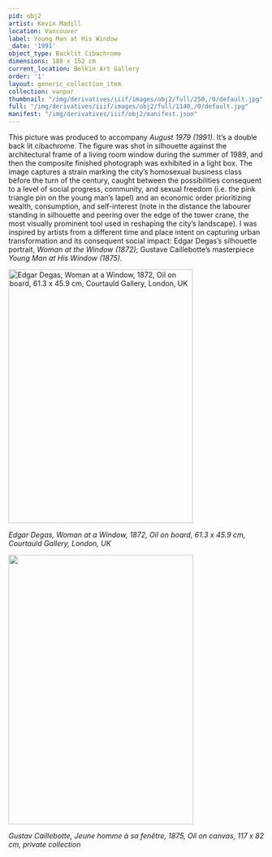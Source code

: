 ```yaml
---
pid: obj2
artist: Kevin Madill
location: Vancouver
label: Young Man at His Window
_date: '1991'
object_type: Backlit Cibachrome
dimensions: 188 x 152 cm
current_location: Belkin Art Gallery
order: '1'
layout: generic_collection_item
collection: vanpor
thumbnail: "/img/derivatives/iiif/images/obj2/full/250,/0/default.jpg"
full: "/img/derivatives/iiif/images/obj2/full/1140,/0/default.jpg"
manifest: "/img/derivatives/iiif/obj2/manifest.json"
---
```


This picture was produced to accompany *August 1979 (1991)*. It’s a double back lit cibachrome. The figure was shot in silhouette against the architectural frame of a living room window during the summer of 1989, and then the composite finished photograph was exhibited in a light box. The image captures a strain marking the city’s homosexual business class before the turn of the century, caught between the possibilities consequent to a level of social progress, community, and sexual freedom (i.e. the pink triangle pin on the young man’s lapel) and an economic order prioritizing wealth, consumption, and self-interest (note in the distance the labourer standing in silhouette and peering over the edge of the tower crane, the most visually prominent tool used in reshaping the city’s landscape). I was inspired by artists from a different time and place intent on capturing urban transformation and its consequent social impact: Edgar Degas’s silhouette portrait, *Woman at the Window (1872)*; Gustave Caillebotte’s masterpiece *Young Man at His Window (1875)*.

<img src="https://kevmadill.github.io/portraiture-vancouver/img/SupportImages/DegasWindow.png" alt="Edgar Degas, Woman at a Window, 1872, Oil on board, 61.3 x 45.9 cm, Courtauld Gallery, London, UK" width="363" height="500"> 

*Edgar Degas, Woman at a Window, 1872, Oil on board, 61.3 x 45.9 cm, Courtauld Gallery, London, UK*



<img src="https://kevmadill.github.io/portraiture-vancouver/img/SupportImages/Caillebotte.png" width="363.636" height="531.363"> 

*Gustav Caillebotte, Jeune homme à sa fenêtre, 1875, Oil on canvas, 117 x 82 cm, private collection*
